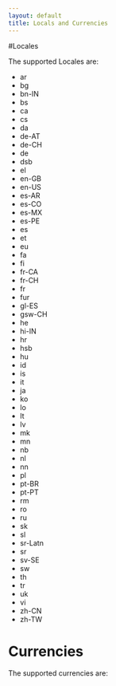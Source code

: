 ```yaml
---
layout: default
title: Locals and Currencies
---
```


#Locales

The supported Locales are:

* ar
* bg
* bn-IN
* bs
* ca
* cs
* da
* de-AT
* de-CH
* de
* dsb
* el
* en-GB
* en-US
* es-AR
* es-CO
* es-MX
* es-PE
* es
* et
* eu
* fa
* fi
* fr-CA
* fr-CH
* fr
* fur
* gl-ES
* gsw-CH
* he
* hi-IN
* hr
* hsb
* hu
* id
* is
* it
* ja
* ko
* lo
* lt
* lv
* mk
* mn
* nb
* nl
* nn
* pl
* pt-BR
* pt-PT
* rm
* ro
* ru
* sk
* sl
* sr-Latn
* sr
* sv-SE
* sw
* th
* tr
* uk
* vi
* zh-CN
* zh-TW

# Currencies

The supported currencies are:
